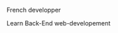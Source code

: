French developper 

Learn Back-End web-developement

<!---
xBibouu/xBibouu is a ✨ special ✨ repository because its `README.md` (this file) appears on your GitHub profile.
You can click the Preview link to take a look at your changes.
--->
